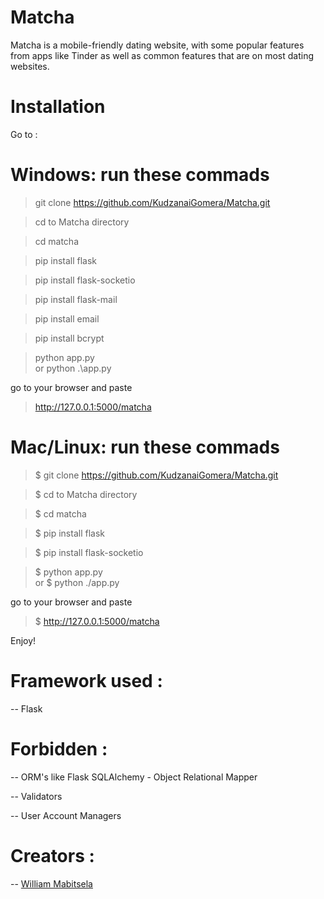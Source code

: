 # Matcha

  Matcha is a mobile-friendly dating website, with some popular features from apps like Tinder as well as common features that are on most dating websites.

# Installation

  Go to : 
  
# Windows: run these commads

> git clone https://github.com/KudzanaiGomera/Matcha.git

> cd to Matcha directory

> cd matcha

> pip install flask

> pip install flask-socketio

> pip install flask-mail

> pip install email

> pip install bcrypt

> python app.py  
or 
> python .\app.py

go to your browser and paste

> http://127.0.0.1:5000/matcha

 
# Mac/Linux: run these commads

>$ git clone https://github.com/KudzanaiGomera/Matcha.git

>$ cd to Matcha directory

>$ cd matcha

>$ pip install flask

>$ pip install flask-socketio

>$ python app.py  
or 
>$ python ./app.py

go to your browser and paste

>$ http://127.0.0.1:5000/matcha
  

  Enjoy!
  

# Framework used :

  -- Flask

# Forbidden :

  -- ORM's like Flask SQLAlchemy - Object Relational Mapper

  -- Validators

  -- User Account Managers

# Creators :

  -- [William Mabitsela](https://github.com/williamwtc)
